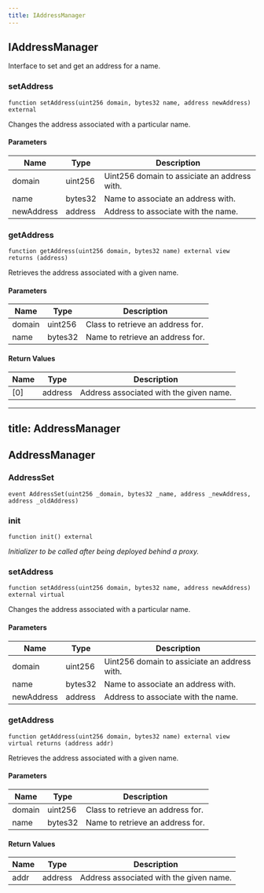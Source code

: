 ```yaml
---
title: IAddressManager
---
```


## IAddressManager

Interface to set and get an address for a name.

### setAddress

```solidity
function setAddress(uint256 domain, bytes32 name, address newAddress) external
```

Changes the address associated with a particular name.

#### Parameters

| Name       | Type    | Description                                  |
| ---------- | ------- | -------------------------------------------- |
| domain     | uint256 | Uint256 domain to assiciate an address with. |
| name       | bytes32 | Name to associate an address with.           |
| newAddress | address | Address to associate with the name.          |

### getAddress

```solidity
function getAddress(uint256 domain, bytes32 name) external view returns (address)
```

Retrieves the address associated with a given name.

#### Parameters

| Name   | Type    | Description                       |
| ------ | ------- | --------------------------------- |
| domain | uint256 | Class to retrieve an address for. |
| name   | bytes32 | Name to retrieve an address for.  |

#### Return Values

| Name | Type    | Description                             |
| ---- | ------- | --------------------------------------- |
| [0]  | address | Address associated with the given name. |

---

## title: AddressManager

## AddressManager

### AddressSet

```solidity
event AddressSet(uint256 _domain, bytes32 _name, address _newAddress, address _oldAddress)
```

### init

```solidity
function init() external
```

_Initializer to be called after being deployed behind a proxy._

### setAddress

```solidity
function setAddress(uint256 domain, bytes32 name, address newAddress) external virtual
```

Changes the address associated with a particular name.

#### Parameters

| Name       | Type    | Description                                  |
| ---------- | ------- | -------------------------------------------- |
| domain     | uint256 | Uint256 domain to assiciate an address with. |
| name       | bytes32 | Name to associate an address with.           |
| newAddress | address | Address to associate with the name.          |

### getAddress

```solidity
function getAddress(uint256 domain, bytes32 name) external view virtual returns (address addr)
```

Retrieves the address associated with a given name.

#### Parameters

| Name   | Type    | Description                       |
| ------ | ------- | --------------------------------- |
| domain | uint256 | Class to retrieve an address for. |
| name   | bytes32 | Name to retrieve an address for.  |

#### Return Values

| Name | Type    | Description                             |
| ---- | ------- | --------------------------------------- |
| addr | address | Address associated with the given name. |
